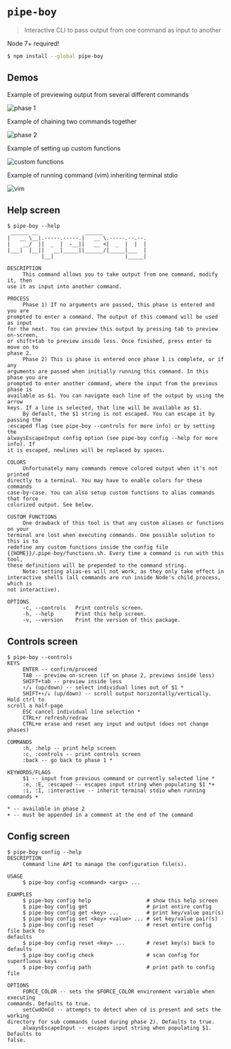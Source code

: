 # `pipe-boy`
> Interactive CLI to pass output from one command as input to another

Node 7+ required!

```sh
$ npm install --global pipe-boy
```

## Demos
Example of previewing output from several different commands

![phase 1](https://user-images.githubusercontent.com/11801881/42720421-9181add4-86db-11e8-9371-4bf60fa808eb.gif)

Example of chaining two commands together

![phase 2](https://user-images.githubusercontent.com/11801881/42720426-963bfc08-86db-11e8-9669-d5e4cfb2a2c5.gif)

Example of setting up custom functions

![custom functions](https://user-images.githubusercontent.com/11801881/42720423-93e07466-86db-11e8-8449-3f4a405064e1.gif)

Example of running command (vim) inheriting terminal stdio

![vim](https://user-images.githubusercontent.com/11801881/48382554-70fe5880-e696-11e8-9175-961ce933093d.gif)

## Help screen
```
$ pipe-boy --help
 ______ __               ______
|   __ \__|.-----.-----.|   __ \.-----.--.--.
|    __/  ||  _  |  -__||   __ <|  _  |  |  |
|___|  |__||   __|_____||______/|_____|___  |
           |__|                       |_____|

DESCRIPTION
     This command allows you to take output from one command, modify it, then
use it as input into another command.

PROCESS
     Phase 1) If no arguments are passed, this phase is entered and you are
prompted to enter a command. The output of this command will be used as input
for the next. You can preview this output by pressing tab to preview on-screen,
or shift+tab to preview inside less. Once finished, press enter to move on to
phase 2.
     Phase 2) This is phase is entered once phase 1 is complete, or if any
arguments are passed when initially running this command. In this phase you are
prompted to enter another command, where the input from the previous phase is
available as $1. You can navigate each line of the output by using the arrow
keys. If a line is selected, that line will be available as $1.
     By default, the $1 string is not escaped. You can escape it by passing the
:escaped flag (see pipe-boy --controls for more info) or by setting the
alwaysEscapeInput config option (see pipe-boy config --help for more info). If
it is escaped, newlines will be replaced by spaces.

COLORS
     Unfortunately many commands remove colored output when it's not printed
directly to a terminal. You may have to enable colors for these commands
case-by-case. You can also setup custom functions to alias commands that force
colorized output. See below.

CUSTOM FUNCTIONS
     One drawback of this tool is that any custom aliases or functions on your
terminal are lost when executing commands. One possible solution to this is to
redefine any custom functions inside the config file
{{HOME}}/.pipe-boy/functions.sh. Every time a command is run with this tool,
these definitions will be prepended to the command string.
     Note: setting alias-es will not work, as they only take effect in
interactive shells (all commands are run inside Node's child_process, which is
not interactive).

OPTIONS
     -c, --controls   Print controls screen.
     -h, --help       Print this help screen.
     -v, --version    Print the version of this package.

```

## Controls screen
```
$ pipe-boy --controls
KEYS
     ENTER -- confirm/proceed
     TAB -- preview on-screen (if on phase 2, previews inside less)
     SHIFT+tab -- preview inside less
     ↑/↓ (up/down) -- select individual lines out of $1 *
     SHIFT+↑/↓ (up/down) -- scroll output horizontally/vertically. Hold ctrl to
scroll a half-page
     ESC cancel individual line selection *
     CTRL+r refresh/redraw
     CTRL+e erase and reset any input and output (does not change phases)

COMMANDS
     :h, :help -- print help screen
     :c, :controls -- print controls screen
     :back -- go back to phase 1 *

KEYWORDS/FLAGS
     $1 -- input from previous command or currently selected line *
     :e, :E, :escaped -- escapes input string when populating $1 *+
     :i, :I, :interactive -- inherit terminal stdio when running commands +

* -- available in phase 2
+ -- must be appended in a comment at the end of the command

```

## Config screen
```
$ pipe-boy config --help
DESCRIPTION
     Command line API to manage the configuration file(s).

USAGE
     $ pipe-boy config <command> <args> ...

EXAMPLES
     $ pipe-boy config help                  # show this help screen
     $ pipe-boy config get                   # print entire config
     $ pipe-boy config get <key> ...         # print key/value pair(s)
     $ pipe-boy config set <key> <value> ... # set key/value pair(s)
     $ pipe-boy config reset                 # reset entire config file back to
defaults
     $ pipe-boy config reset <key> ...       # reset key(s) back to defaults
     $ pipe-boy config check                 # scan config for superfluous keys
     $ pipe-boy config path                  # print path to config file

OPTIONS
     FORCE_COLOR -- sets the $FORCE_COLOR environment variable when executing
commands. Defaults to true.
     setCwdOnCd -- attempts to detect when cd is present and sets the working
directory for sub commands (used during phase 2). Defaults to true.
     alwaysEscapeInput -- escapes input string when populating $1. Defaults to
false.

```
